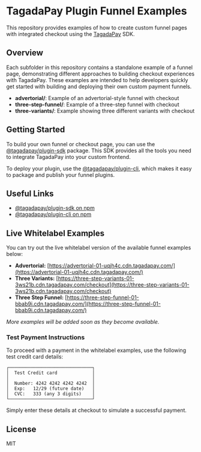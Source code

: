 # TagadaPay Plugin Funnel Examples

This repository provides examples of how to create custom funnel pages with integrated checkout using the [TagadaPay](https://tagadapay.com) SDK.

## Overview

Each subfolder in this repository contains a standalone example of a funnel page, demonstrating different approaches to building checkout experiences with TagadaPay. These examples are intended to help developers quickly get started with building and deploying their own custom payment funnels.

- **advertorial/**: Example of an advertorial-style funnel with checkout
- **three-step-funnel/**: Example of a three-step funnel with checkout
- **three-variants/**: Example showing three different variants with checkout

## Getting Started

To build your own funnel or checkout page, you can use the [@tagadapay/plugin-sdk](https://www.npmjs.com/package/@tagadapay/plugin-sdk) package. This SDK provides all the tools you need to integrate TagadaPay into your custom frontend.

To deploy your plugin, use the [@tagadapay/plugin-cli](https://www.npmjs.com/package/@tagadapay/plugin-cli), which makes it easy to package and publish your funnel plugins.

## Useful Links

- [@tagadapay/plugin-sdk on npm](https://www.npmjs.com/package/@tagadapay/plugin-sdk)
- [@tagadapay/plugin-cli on npm](https://www.npmjs.com/package/@tagadapay/plugin-cli)

## Live Whitelabel Examples

You can try out the live whitelabel version of the available funnel examples below:

- **Advertorial:** [https://advertorial-01-uqjh4c.cdn.tagadapay.com/](https://advertorial-01-uqjh4c.cdn.tagadapay.com/)
- **Three Variants:** [https://three-step-variants-01-3ws21b.cdn.tagadapay.com/checkout](https://three-step-variants-01-3ws21b.cdn.tagadapay.com/checkout)
- **Three Step Funnel:** [https://three-step-funnel-01-bbab9i.cdn.tagadapay.com/](https://three-step-funnel-01-bbab9i.cdn.tagadapay.com/)

_More examples will be added soon as they become available._

### Test Payment Instructions

To proceed with a payment in the whitelabel examples, use the following test credit card details:

```plaintext
┌───────────────────────────────┐
│  Test Credit card             │
│                               │
│  Number: 4242 4242 4242 4242  │
│  Exp:   12/29 (future date)   │
│  CVC:   333 (any 3 digits)    │
└───────────────────────────────┘
```

Simply enter these details at checkout to simulate a successful payment.

## License

MIT
